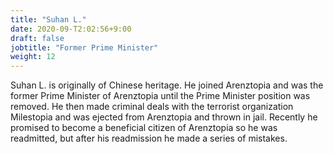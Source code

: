 ```yaml
---
title: "Suhan L."
date: 2020-09-T2:02:56+9:00
draft: false
jobtitle: "Former Prime Minister"
weight: 12
---
```


Suhan L. is originally of Chinese heritage. He joined Arenztopia and was the former Prime Minister of Arenztopia until the Prime Minister position was removed. He then made criminal deals with the terrorist organization Milestopia and was ejected from Arenztopia and thrown in jail. Recently he promised to become a beneficial citizen of Arenztopia so he was readmitted, but after his readmission he made a series of mistakes.
